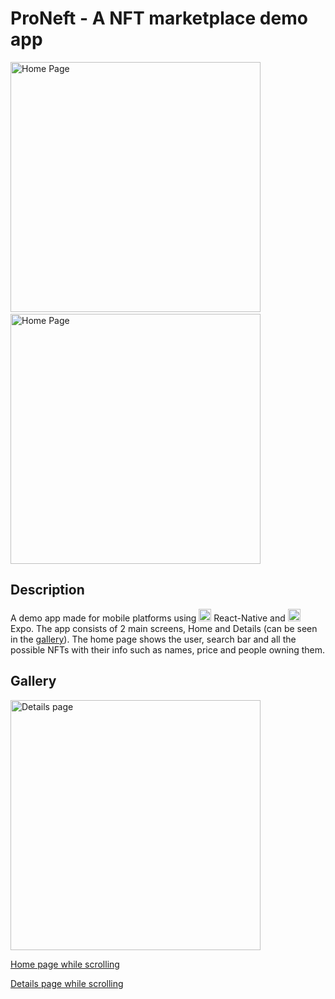 # ProNeft - A NFT marketplace demo app
<img src="https://i.imgur.com/Ox7oC33.png" alt="Home Page" width="400px" height="auto"/> &nbsp;&nbsp;&nbsp;&nbsp;<img src="https://i.imgur.com/IWqIxgq.png" alt="Home Page" width="400px" height="auto"/>
## Description
A demo app made for mobile platforms using   <img src="https://upload.wikimedia.org/wikipedia/commons/thumb/a/a7/React-icon.svg/2300px-React-icon.svg.png" alt="React icon" width="20px" height="auto" /> React-Native and   <img src="https://encrypted-tbn0.gstatic.com/images?q=tbn:ANd9GcRubwrPlo2Gnw1KMy76rlDRQC9VW1TH8K3gN2pWVJ4qkg&s" alt="Expo icon" width="20px" height="auto"/> Expo.
The app consists of 2 main screens, Home and Details (can be seen in the [gallery](#Gallery)). The home page shows the user, search bar and all the possible NFTs with their info such as names, price and people owning them.

## Gallery

<img src="https://i.imgur.com/IWqIxgq.png" alt="Details page" width="400px" height="auto" />


[Home page while scrolling](https://i.imgur.com/bwh4SnN.mp4") 



[Details page while scrolling](https://i.imgur.com/6Zpo1pb.mp4")
